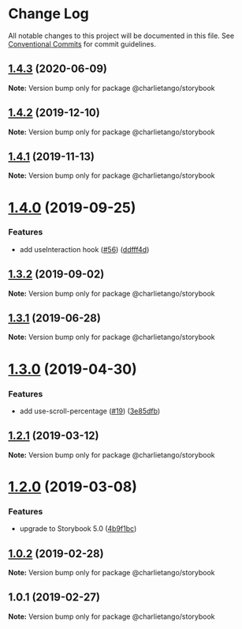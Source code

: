 # Change Log

All notable changes to this project will be documented in this file.
See [Conventional Commits](https://conventionalcommits.org) for commit guidelines.

## [1.4.3](https://github.com/charlie-tango/hooks/compare/@charlietango/storybook@1.4.2...@charlietango/storybook@1.4.3) (2020-06-09)

**Note:** Version bump only for package @charlietango/storybook

## [1.4.2](https://github.com/charlie-tango/hooks/compare/@charlietango/storybook@1.4.1...@charlietango/storybook@1.4.2) (2019-12-10)

**Note:** Version bump only for package @charlietango/storybook

## [1.4.1](https://github.com/charlie-tango/hooks/compare/@charlietango/storybook@1.4.0...@charlietango/storybook@1.4.1) (2019-11-13)

**Note:** Version bump only for package @charlietango/storybook

# [1.4.0](https://github.com/charlie-tango/hooks/compare/@charlietango/storybook@1.3.2...@charlietango/storybook@1.4.0) (2019-09-25)

### Features

- add useInteraction hook ([#56](https://github.com/charlie-tango/hooks/issues/56)) ([ddfff4d](https://github.com/charlie-tango/hooks/commit/ddfff4d))

## [1.3.2](https://github.com/charlie-tango/hooks/compare/@charlietango/storybook@1.3.1...@charlietango/storybook@1.3.2) (2019-09-02)

**Note:** Version bump only for package @charlietango/storybook

## [1.3.1](https://github.com/charlie-tango/hooks/compare/@charlietango/storybook@1.3.0...@charlietango/storybook@1.3.1) (2019-06-28)

**Note:** Version bump only for package @charlietango/storybook

# [1.3.0](https://github.com/charlie-tango/hooks/compare/@charlietango/storybook@1.2.1...@charlietango/storybook@1.3.0) (2019-04-30)

### Features

- add use-scroll-percentage ([#19](https://github.com/charlie-tango/hooks/issues/19)) ([3e85dfb](https://github.com/charlie-tango/hooks/commit/3e85dfb))

## [1.2.1](https://github.com/charlie-tango/hooks/compare/@charlietango/storybook@1.2.0...@charlietango/storybook@1.2.1) (2019-03-12)

**Note:** Version bump only for package @charlietango/storybook

# [1.2.0](https://github.com/charlie-tango/hooks/compare/@charlietango/storybook@1.0.2...@charlietango/storybook@1.2.0) (2019-03-08)

### Features

- upgrade to Storybook 5.0 ([4b9f1bc](https://github.com/charlie-tango/hooks/commit/4b9f1bc))

## [1.0.2](https://github.com/charlie-tango/hooks/compare/@charlietango/storybook@1.0.1...@charlietango/storybook@1.0.2) (2019-02-28)

**Note:** Version bump only for package @charlietango/storybook

## 1.0.1 (2019-02-27)

**Note:** Version bump only for package @charlietango/storybook
